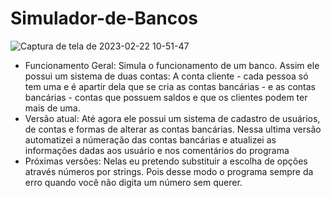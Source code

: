# Simulador-de-Bancos
![Captura de tela de 2023-02-22 10-51-47](https://user-images.githubusercontent.com/122698842/221545706-bc398766-8896-47cb-8fb1-171f5cb1dc92.png)
- Funcionamento Geral: Simula o funcionamento de um banco. Assim ele possui um sistema de duas contas: A conta cliente - cada pessoa só tem uma e é apartir dela que se cria as contas bancárias - e as contas bancárias - contas que possuem saldos e que os clientes podem ter mais de uma.
- Versão atual: Até agora ele possui um sistema de cadastro de usuários, de contas e formas de alterar as contas bancárias. Nessa ultima versão automatizei a númeração das contas bancárias e atualizei as informações dadas aos usuário e nos comentários do programa
- Próximas versões: Nelas eu pretendo substituir a escolha de opções através números por strings. Pois desse modo o programa sempre da erro quando você não digita um número sem querer. 
